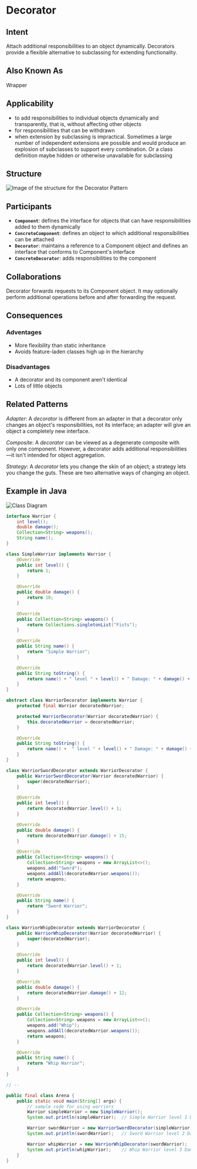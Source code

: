 # Decorator

## Intent

Attach additional responsibilities to an object dynamically. Decorators provide a flexible alternative to subclassing for extending functionality.

## Also Known As

Wrapper

## Applicability

* to add responsibilities to individual objects dynamically and transparently, that is, without affecting other objects
* for responsibilities that can be withdrawn
* when extension by subclassing is impractical. Sometimes a large number of independent extensions are possible and would produce an explosion of subclasses to support every combination. Or a class definition maybe hidden or otherwise unavailable for subclassing

## Structure

![Image of the structure for the Decorator Pattern](./image/decorator.png "Structure for the Decorator Pattern")

## Participants

* **`Component`**: defines the interface for objects that can have responsibilities added to them dynamically
* **`ConcreteComponent`**: defines an object to which additional responsibilities can be attached
* **`Decorator`**: maintains a reference to a Component object and defines an interface that conforms to Component's interface
* **`ConcreteDecorator`**: adds responsibilities to the component

## Collaborations

Decorator forwards requests to its Component object. It may optionally perform additional operations before and after forwarding the request.

## Consequences

### Adventages

* More flexibility than static inheritance
* Avoids feature-laden classes high up in the hierarchy

### Disadvantages

* A decorator and its component aren't identical
* Lots of little objects

## Related Patterns

*Adapter*: A *decorator* is different from an adapter in that a decorator only changes an object's responsibilities, not its interface; an adapter will give an object a completely new interface.

*Composite*: A *decorator* can be viewed as a degenerate composite with only one component. However, a decorator adds additional responsibilities—it isn't intended for object aggregation.

*Strategy*: A *decorator* lets you change the skin of an object; a strategy lets you change the guts. These are two alternative ways of changing an object.

## Example in Java

![Class Diagram](./image/code_class_design.png "Class Diagram")

```java
interface Warrior {
    int level();
    double damage();
    Collection<String> weapons();
    String name();
}

class SimpleWarrior implements Warrior {
    @Override
    public int level() {
        return 1;
    }

    @Override
    public double damage() {
        return 10;
    }

    @Override
    public Collection<String> weapons() {
        return Collections.singletonList("Fists");
    }

    @Override
    public String name() {
        return "Simple Warrior";
    }

    @Override
    public String toString() {
        return name() + " level " + level() + " Damage: " + damage() + " Weapons: " + String.join(",", weapons());
    }
}

abstract class WarriorDecorator implements Warrior {
    protected final Warrior decoratedWarrior;

    protected WarriorDecorator(Warrior decoratedWarrior) {
        this.decoratedWarrior = decoratedWarrior;
    }

    @Override
    public String toString() {
        return name() +  " level " + level() + " Damage: " + damage() + " Weapons: " + String.join(",", weapons());
    }
}

class WarriorSwordDecorator extends WarriorDecorator {
    public WarriorSwordDecorator(Warrior decoratedWarrior) {
        super(decoratedWarrior);
    }

    @Override
    public int level() {
        return decoratedWarrior.level() + 1;
    }

    @Override
    public double damage() {
        return decoratedWarrior.damage() + 15;
    }

    @Override
    public Collection<String> weapons() {
        Collection<String> weapons = new ArrayList<>();
        weapons.add("Sword");
        weapons.addAll(decoratedWarrior.weapons());
        return weapons;
    }

    @Override
    public String name() {
        return "Sword Warrior";
    }
}

class WarriorWhipDecorator extends WarriorDecorator {
    public WarriorWhipDecorator(Warrior decoratedWarrior) {
        super(decoratedWarrior);
    }

    @Override
    public int level() {
        return decoratedWarrior.level() + 1;
    }

    @Override
    public double damage() {
        return decoratedWarrior.damage() + 12;
    }

    @Override
    public Collection<String> weapons() {
        Collection<String> weapons = new ArrayList<>();
        weapons.add("Whip");
        weapons.addAll(decoratedWarrior.weapons());
        return weapons;
    }

    @Override
    public String name() {
        return "Whip Warrior";
    }
}

// --

public final class Arena {
    public static void main(String[] args) {
        // sample code for using warriors
        Warrior simpleWarrior = new SimpleWarrior();
        System.out.println(simpleWarrior);  // Simple Warrior level 1 Damage: 10.0 Weapons: Fists

        Warrior swordWarrior = new WarriorSwordDecorator(simpleWarrior);
        System.out.println(swordWarrior);   // Sword Warrior level 2 Damage: 25.0 Weapons: Sword,Fists

        Warrior whipWarrior = new WarriorWhipDecorator(swordWarrior);
        System.out.println(whipWarrior);    // Whip Warrior level 3 Damage: 37.0 Weapons: Whip,Sword,Fists
    }
}
```
